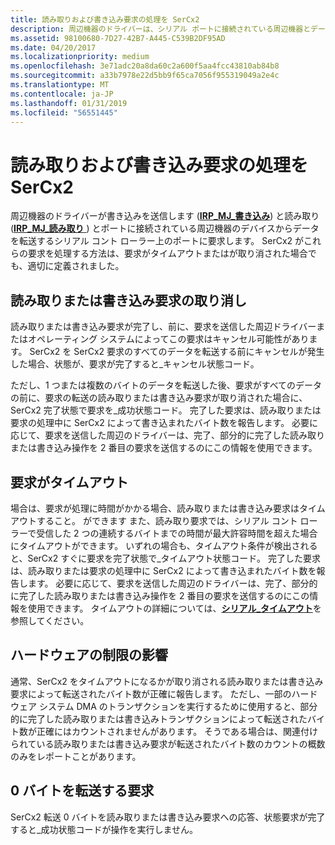 ```yaml
---
title: 読み取りおよび書き込み要求の処理を SerCx2
description: 周辺機器のドライバーは、シリアル ポートに接続されている周辺機器とデータの転送をコント ローラー上のポートに書き込み (IRP_MJ_WRITE) と読み取り (IRP_MJ_READ) 要求を送信します。
ms.assetid: 98100680-7D27-42B7-A445-C539B2DF95AD
ms.date: 04/20/2017
ms.localizationpriority: medium
ms.openlocfilehash: 3e71adc20a8da60c2a600f5aa4fcc43810ab84b8
ms.sourcegitcommit: a33b7978e22d5bb9f65ca7056f955319049a2e4c
ms.translationtype: MT
ms.contentlocale: ja-JP
ms.lasthandoff: 01/31/2019
ms.locfileid: "56551445"
---
```

# <a name="sercx2-handling-of-read-and-write-requests"></a>読み取りおよび書き込み要求の処理を SerCx2


周辺機器のドライバーが書き込みを送信します ([**IRP\_MJ\_書き込み**](https://msdn.microsoft.com/library/windows/hardware/ff546904)) と読み取り ([**IRP\_MJ\_読み取り** ](https://msdn.microsoft.com/library/windows/hardware/ff546883)) とポートに接続されている周辺機器のデバイスからデータを転送するシリアル コント ローラー上のポートに要求します。 SerCx2 がこれらの要求を処理する方法は、要求がタイムアウトまたはが取り消された場合でも、適切に定義されました。

## <a name="cancellation-of-a-read-or-write-request"></a>読み取りまたは書き込み要求の取り消し


読み取りまたは書き込み要求が完了し、前に、要求を送信した周辺ドライバーまたはオペレーティング システムによってこの要求はキャンセル可能性があります。 SerCx2 を SerCx2 要求のすべてのデータを転送する前にキャンセルが発生した場合、状態が、要求が完了すると\_キャンセル状態コード。

ただし、1 つまたは複数のバイトのデータを転送した後、要求がすべてのデータの前に、要求の転送の読み取りまたは書き込み要求が取り消された場合に、SerCx2 完了状態で要求を\_成功状態コード。 完了した要求は、読み取りまたは要求の処理中に SerCx2 によって書き込まれたバイト数を報告します。 必要に応じて、要求を送信した周辺のドライバーは、完了、部分的に完了した読み取りまたは書き込み操作を 2 番目の要求を送信するのにこの情報を使用できます。

## <a name="requests-that-time-out"></a>要求がタイムアウト


場合は、要求が処理に時間がかかる場合、読み取りまたは書き込み要求はタイムアウトすること。 ができます また、読み取り要求では、シリアル コント ローラーで受信した 2 つの連続するバイトまでの時間が最大許容時間を超えた場合にタイムアウトができます。 いずれの場合も、タイムアウト条件が検出されると、SerCx2 すぐに要求を完了状態で\_タイムアウト状態コード。 完了した要求は、読み取りまたは要求の処理中に SerCx2 によって書き込まれたバイト数を報告します。 必要に応じて、要求を送信した周辺のドライバーは、完了、部分的に完了した読み取りまたは書き込み操作を 2 番目の要求を送信するのにこの情報を使用できます。 タイムアウトの詳細については、[**シリアル\_タイムアウト**](https://msdn.microsoft.com/library/windows/hardware/hh439614)を参照してください。

## <a name="impact-of-hardware-limitations"></a>ハードウェアの制限の影響


通常、SerCx2 をタイムアウトになるかが取り消される読み取りまたは書き込み要求によって転送されたバイト数が正確に報告します。 ただし、一部のハードウェア システム DMA のトランザクションを実行するために使用すると、部分的に完了した読み取りまたは書き込みトランザクションによって転送されたバイト数が正確にはカウントされませんがあります。 そうである場合は、関連付けられている読み取りまたは書き込み要求が転送されたバイト数のカウントの概数のみをレポートことがあります。

## <a name="requests-to-transfer-zero-bytes"></a>0 バイトを転送する要求


SerCx2 転送 0 バイトを読み取りまたは書き込み要求への応答、状態要求が完了すると\_成功状態コードが操作を実行しません。

 

 




